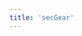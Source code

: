 ```yaml
---
title: 'secGear'
---
```


<script setup lang="ts">
  import TheSecGear from "@/views/other/projects/secgear/TheSecGear.vue"
</script>

<TheSecGear />
